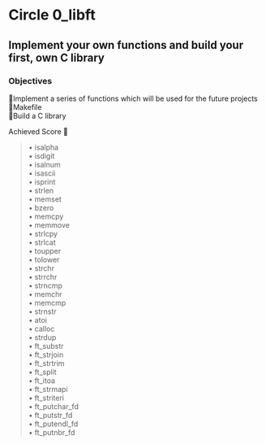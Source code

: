 # Circle 0_libft
## Implement your own functions and build your first, own C library
### Objectives<br>
🎯Implement a series of functions which will be used for the future projects<br>
🎯Makefile<br>
🎯Build a C library<br>

Achieved Score 💯

<blockquote>
• isalpha<br>
• isdigit<br>
• isalnum<br>
• isascii<br>
• isprint<br>
• strlen<br>
• memset<br>
• bzero<br>
• memcpy<br>
• memmove <br>
• strlcpy<br>
• strlcat<br>
• toupper<br>
• tolower<br>
• strchr<br>
• strrchr<br>
• strncmp<br>
• memchr<br>
• memcmp<br>
• strnstr<br>
• atoi<br>
• calloc<br>
• strdup<br>
• ft_substr<br>
• ft_strjoin<br>
• ft_strtrim<br>
• ft_split<br>
• ft_itoa<br>
• ft_strmapi<br>
• ft_striteri<br>
• ft_putchar_fd<br>
• ft_putstr_fd<br>
• ft_putendl_fd<br>
• ft_putnbr_fd<br>
